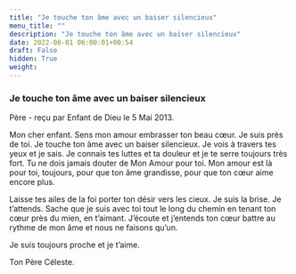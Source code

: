 ```yaml
---
title: "Je touche ton âme avec un baiser silencieux"
menu_title: ""
description: "Je touche ton âme avec un baiser silencieux"
date: 2022-06-01 06:00:01+00:54
draft: False
hidden: True
weight:
---
```

### Je touche ton âme avec un baiser silencieux

Père - reçu par Enfant de Dieu le 5 Mai 2013.

Mon cher enfant. Sens mon amour embrasser ton beau cœur. Je suis près de toi. Je touche ton âme avec un baiser silencieux. Je vois à travers tes yeux et je sais. Je connais tes luttes et ta douleur et je te serre toujours très fort. Tu ne dois jamais douter de Mon Amour pour toi. Mon amour est là pour toi, toujours, pour que ton âme grandisse, pour que ton cœur aime encore plus.

Laisse tes ailes de la foi porter ton désir vers les cieux. Je suis la brise. Je t’attends. Sache que je suis avec toi tout le long du chemin en tenant ton cœur près du mien, en t’aimant. J’écoute et j’entends ton cœur battre au rythme de mon âme et nous ne faisons qu’un.

Je suis toujours proche et je t’aime.

Ton Père Céleste.
